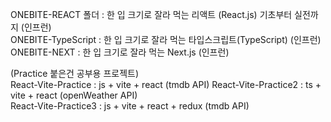 ONEBITE-REACT 폴더 : 한 입 크기로 잘라 먹는 리액트 (React.js) 기초부터 실전까지 (인프런)   
ONEBITE-TypeScript : 한 입 크기로 잘라 먹는 타입스크립트(TypeScript) (인프런)   
ONEBITE-NEXT : 한 입 크기로 잘라 먹는 Next.js  (인프런)  
  
  
(Practice 붙은건 공부용 프로젝트)  
React-Vite-Practice : js + vite + react  (tmdb API)
React-Vite-Practice2 : ts + vite + react  (openWeather API)  
React-Vite-Practice3 : js + vite + react + redux  (tmdb API)
  
